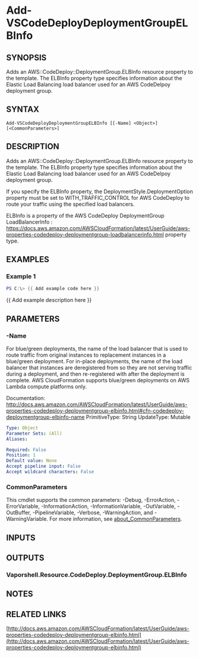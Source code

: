 # Add-VSCodeDeployDeploymentGroupELBInfo

## SYNOPSIS
Adds an AWS::CodeDeploy::DeploymentGroup.ELBInfo resource property to the template.
The ELBInfo property type specifies information about the Elastic Load Balancing load balancer used for an AWS CodeDelpoy deployment group.

## SYNTAX

```
Add-VSCodeDeployDeploymentGroupELBInfo [[-Name] <Object>] [<CommonParameters>]
```

## DESCRIPTION
Adds an AWS::CodeDeploy::DeploymentGroup.ELBInfo resource property to the template.
The ELBInfo property type specifies information about the Elastic Load Balancing load balancer used for an AWS CodeDelpoy deployment group.

If you specify the ELBInfo property, the DeploymentStyle.DeploymentOption property must be set to WITH_TRAFFIC_CONTROL for AWS CodeDeploy to route your traffic using the specified load balancers.

ELBInfo is a property of the AWS CodeDeploy DeploymentGroup LoadBalancerInfo : https://docs.aws.amazon.com/AWSCloudFormation/latest/UserGuide/aws-properties-codedeploy-deploymentgroup-loadbalancerinfo.html property type.

## EXAMPLES

### Example 1
```powershell
PS C:\> {{ Add example code here }}
```

{{ Add example description here }}

## PARAMETERS

### -Name
For blue/green deployments, the name of the load balancer that is used to route traffic from original instances to replacement instances in a blue/green deployment.
For in-place deployments, the name of the load balancer that instances are deregistered from so they are not serving traffic during a deployment, and then re-registered with after the deployment is complete.
AWS CloudFormation supports blue/green deployments on AWS Lambda compute platforms only.

Documentation: http://docs.aws.amazon.com/AWSCloudFormation/latest/UserGuide/aws-properties-codedeploy-deploymentgroup-elbinfo.html#cfn-codedeploy-deploymentgroup-elbinfo-name
PrimitiveType: String
UpdateType: Mutable

```yaml
Type: Object
Parameter Sets: (All)
Aliases:

Required: False
Position: 1
Default value: None
Accept pipeline input: False
Accept wildcard characters: False
```

### CommonParameters
This cmdlet supports the common parameters: -Debug, -ErrorAction, -ErrorVariable, -InformationAction, -InformationVariable, -OutVariable, -OutBuffer, -PipelineVariable, -Verbose, -WarningAction, and -WarningVariable. For more information, see [about_CommonParameters](http://go.microsoft.com/fwlink/?LinkID=113216).

## INPUTS

## OUTPUTS

### Vaporshell.Resource.CodeDeploy.DeploymentGroup.ELBInfo
## NOTES

## RELATED LINKS

[http://docs.aws.amazon.com/AWSCloudFormation/latest/UserGuide/aws-properties-codedeploy-deploymentgroup-elbinfo.html](http://docs.aws.amazon.com/AWSCloudFormation/latest/UserGuide/aws-properties-codedeploy-deploymentgroup-elbinfo.html)

